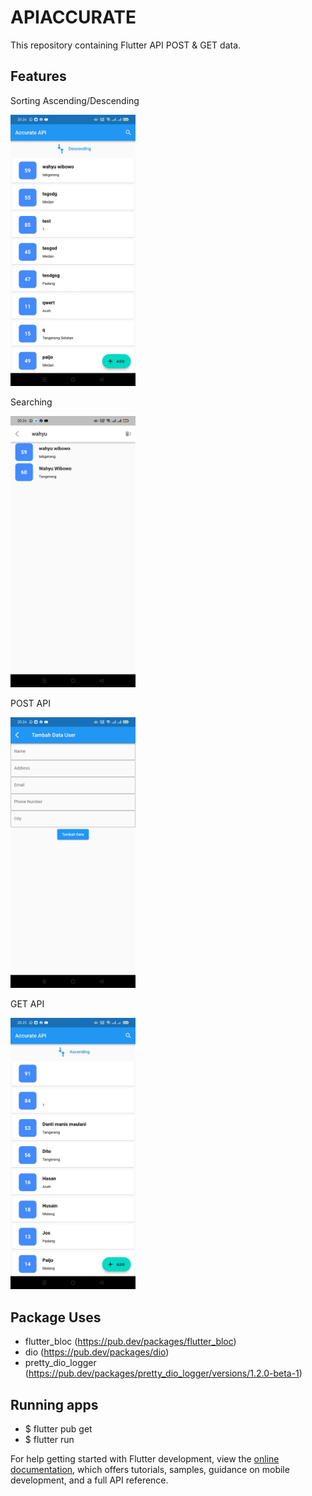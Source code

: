 # APIACCURATE

This repository containing Flutter API POST & GET data.


## Features
Sorting Ascending/Descending
<p float="center">
  <img src="https://github.com/dimaspsetyo/apiaccurate/blob/main/lib/sort.jpeg" width="200" />
</p>
Searching
<p float="center">
  <img src="https://github.com/dimaspsetyo/apiaccurate/blob/main/lib/search.jpeg" width="200" />
</p>
POST API
<p float="center">
  <img src="https://github.com/dimaspsetyo/apiaccurate/blob/main/lib/post.jpeg" width="200" />
</p>
GET API
<p float="center">
  <img src="https://github.com/dimaspsetyo/apiaccurate/blob/main/lib/get.jpeg" width="200" />
</p>

## Package Uses
- flutter_bloc (https://pub.dev/packages/flutter_bloc)
- dio (https://pub.dev/packages/dio)
- pretty_dio_logger (https://pub.dev/packages/pretty_dio_logger/versions/1.2.0-beta-1)
                                                                                    
## Running apps
- $ flutter pub get
- $ flutter run                                                                                  


For help getting started with Flutter development, view the
[online documentation](https://docs.flutter.dev/), which offers tutorials,
samples, guidance on mobile development, and a full API reference.
